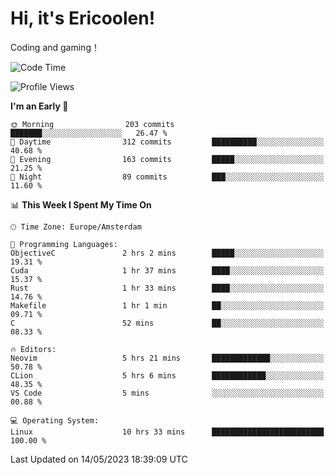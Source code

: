 # Hi, it's Ericoolen!
Coding and gaming！

<!--START_SECTION:waka-->
![Code Time](http://img.shields.io/badge/Code%20Time-801%20hrs%2056%20mins-blue)

![Profile Views](http://img.shields.io/badge/Profile%20Views-1-blue)

**I'm an Early 🐤** 

```text
🌞 Morning                203 commits         ███████░░░░░░░░░░░░░░░░░░   26.47 % 
🌆 Daytime                312 commits         ██████████░░░░░░░░░░░░░░░   40.68 % 
🌃 Evening                163 commits         █████░░░░░░░░░░░░░░░░░░░░   21.25 % 
🌙 Night                  89 commits          ███░░░░░░░░░░░░░░░░░░░░░░   11.60 % 
```


📊 **This Week I Spent My Time On** 

```text
🕑︎ Time Zone: Europe/Amsterdam

💬 Programming Languages: 
ObjectiveC               2 hrs 2 mins        █████░░░░░░░░░░░░░░░░░░░░   19.31 % 
Cuda                     1 hr 37 mins        ████░░░░░░░░░░░░░░░░░░░░░   15.37 % 
Rust                     1 hr 33 mins        ████░░░░░░░░░░░░░░░░░░░░░   14.76 % 
Makefile                 1 hr 1 min          ██░░░░░░░░░░░░░░░░░░░░░░░   09.71 % 
C                        52 mins             ██░░░░░░░░░░░░░░░░░░░░░░░   08.33 % 

🔥 Editors: 
Neovim                   5 hrs 21 mins       █████████████░░░░░░░░░░░░   50.78 % 
CLion                    5 hrs 6 mins        ████████████░░░░░░░░░░░░░   48.35 % 
VS Code                  5 mins              ░░░░░░░░░░░░░░░░░░░░░░░░░   00.88 % 

💻 Operating System: 
Linux                    10 hrs 33 mins      █████████████████████████   100.00 % 
```


 Last Updated on 14/05/2023 18:39:09 UTC
<!--END_SECTION:waka-->


